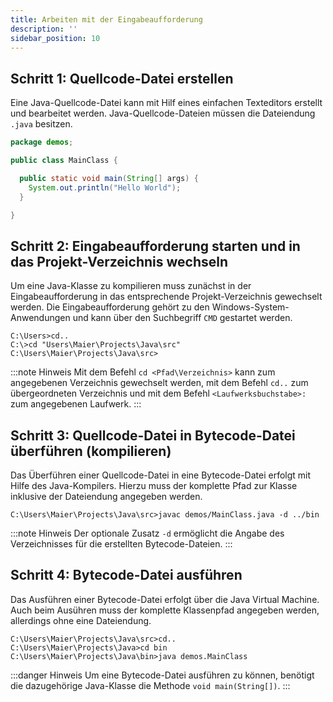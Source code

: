 ```yaml
---
title: Arbeiten mit der Eingabeaufforderung
description: ''
sidebar_position: 10
---
```


## Schritt 1: Quellcode-Datei erstellen

Eine Java-Quellcode-Datei kann mit Hilf eines einfachen Texteditors erstellt und bearbeitet werden. Java-Quellcode-Dateien müssen die Dateiendung `.java` besitzen.

```java
package demos;

public class MainClass {

  public static void main(String[] args) {
    System.out.println("Hello World");
  }

}
```

## Schritt 2: Eingabeaufforderung starten und in das Projekt-Verzeichnis wechseln

Um eine Java-Klasse zu kompilieren muss zunächst in der Eingabeaufforderung in das entsprechende Projekt-Verzeichnis gewechselt werden. Die Eingabeaufforderung gehört
zu den Windows-System-Anwendungen und kann über den Suchbegriff `CMD` gestartet werden.

```
C:\Users>cd..
C:\>cd "Users\Maier\Projects\Java\src"
C:\Users\Maier\Projects\Java\src>
```

:::note Hinweis
Mit dem Befehl `cd <Pfad\Verzeichnis>` kann zum angegebenen Verzeichnis gewechselt werden, mit dem Befehl `cd..` zum übergeordneten Verzeichnis und mit dem Befehl
`<Laufwerksbuchstabe>:` zum angegebenen Laufwerk.
:::

## Schritt 3: Quellcode-Datei in Bytecode-Datei überführen (kompilieren)

Das Überführen einer Quellcode-Datei in eine Bytecode-Datei erfolgt mit Hilfe des Java-Kompilers. Hierzu muss der komplette Pfad zur Klasse inklusive der
Dateiendung angegeben werden.

```
C:\Users\Maier\Projects\Java\src>javac demos/MainClass.java -d ../bin
```

:::note Hinweis
Der optionale Zusatz `-d` ermöglicht die Angabe des Verzeichnisses für die erstellten Bytecode-Dateien.
:::

## Schritt 4: Bytecode-Datei ausführen

Das Ausführen einer Bytecode-Datei erfolgt über die Java Virtual Machine. Auch beim Ausühren muss der komplette Klassenpfad angegeben werden, allerdings ohne eine
Dateiendung.

```
C:\Users\Maier\Projects\Java\src>cd..
C:\Users\Maier\Projects\Java>cd bin
C:\Users\Maier\Projects\Java\bin>java demos.MainClass
```

:::danger Hinweis
Um eine Bytecode-Datei ausführen zu können, benötigt die dazugehörige Java-Klasse die Methode `void main(String[])`.
:::
